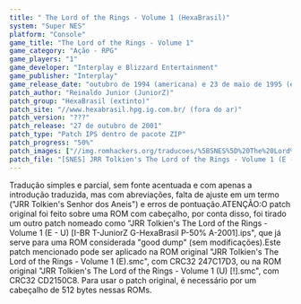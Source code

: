 ```yaml
---
title: " The Lord of the Rings - Volume 1 (HexaBrasil)"
system: "Super NES"
platform: "Console"
game_title: "The Lord of the Rings - Volume 1"
game_category: "Ação - RPG"
game_players: "1"
game_developer: "Interplay e Blizzard Entertainment"
game_publisher: "Interplay"
game_release_date: "outubro de 1994 (americana) e 23 de maio de 1995 (européia)"
patch_author: "Reinaldo Junior (JuniorZ)"
patch_group: "HexaBrasil (extinto)"
patch_site: "//www.hexabrasil.hpg.ig.com.br/ (fora do ar)"
patch_version: "???"
patch_release: "27 de outubro de 2001"
patch_type: "Patch IPS dentro de pacote ZIP"
patch_progress: "50%"
patch_images: ["//img.romhackers.org/traducoes/%5BSNES%5D%20The%20Lord%20of%20the%20Rings%20-%20Volume%201%20-%201.png","//img.romhackers.org/traducoes/%5BSNES%5D%20The%20Lord%20of%20the%20Rings%20-%20Volume%201%20-%20HexaBrasil%20-%202.png","//img.romhackers.org/traducoes/%5BSNES%5D%20The%20Lord%20of%20the%20Rings%20-%20Volume%201%20-%20HexaBrasil%20-%203.png"]
patch_file: "[SNES] JRR Tolkien's The Lord of the Rings - Volume 1 (E - U) [I-BR T-JuniorZ G-HexaBrasil P-50% A-2001].zip"
---
```

Tradução simples e parcial, sem fonte acentuada e com apenas a introdução traduzida, mas com abreviações, falta de ajuste em um termo ("JRR Tolkien's Senhor dos Aneis") e erros de pontuação.ATENÇÃO:O patch original foi feito sobre uma ROM com cabeçalho, por conta disso, foi tirado um outro patch nomeado como "JRR Tolkien's The Lord of the Rings - Volume 1 (E - U) [I-BR T-JuniorZ G-HexaBrasil P-50% A-2001].ips", que já serve para uma ROM considerada "good dump" (sem modificações).Este patch mencionado pode ser aplicado na ROM original "JRR Tolkien's The Lord of the Rings - Volume 1 (E).smc", com CRC32 247C17D3, ou na ROM original "JRR Tolkien's The Lord of the Rings - Volume 1 (U) [!].smc", com CRC32 CD2150C8. Para usar o patch original, é necessário por um cabeçalho de 512 bytes nessas ROMs.